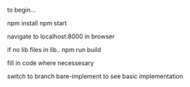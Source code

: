 to begin...

npm install
npm start

navigate to localhost:8000 in browser

if no lib files in lib..
npm run build

fill in code where necessesary

switch to branch bare-implement to see basic implementation